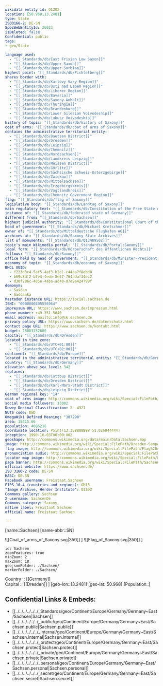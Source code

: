```yaml
---
wikidata entity id: Q1202
location: [50.968,13.2481] 
type: State
ISO3166-2: DE-SN
SpocWebEntityId: 36023
isDeleted: false
Confidential: public
tags:
- geo/State

language used:
  - "[[_Standards/db/East Frisian Low Saxon]]"
  - "[[_Standards/db/Upper Saxon]]"
  - "[[_Standards/db/Upper Sorbian]]"
highest point: "[[_Standards/db/Fichtelberg]]"
shares border with:
  - "[[_Standards/db/Karlovy Vary Region]]"
  - "[[_Standards/db/Ústí nad Labem Region]]"
  - "[[_Standards/db/Liberec Region]]"
  - "[[_Standards/db/Bavaria]]"
  - "[[_Standards/db/Saxony-Anhalt]]"
  - "[[_Standards/db/Thuringia]]"
  - "[[_Standards/db/Brandenburg]]"
  - "[[_Standards/db/Lower Silesian Voivodeship]]"
  - "[[_Standards/db/Lubusz Voivodeship]]"
history of topic: "[[_Standards/db/history of Saxony]]"
coat of arms: "[[_Standards/db/coat of arms of Saxony]]"
contains the administrative territorial entity:
  - "[[_Standards/db/Bautzen District]]"
  - "[[_Standards/db/Dresden]]"
  - "[[_Standards/db/Leipzig]]"
  - "[[_Standards/db/Chemnitz]]"
  - "[[_Standards/db/Nordsachsen]]"
  - "[[_Standards/db/Landkreis Leipzig]]"
  - "[[_Standards/db/Meissen District]]"
  - "[[_Standards/db/Görlitz]]"
  - "[[_Standards/db/Sächsische Schweiz-Osterzgebirge]]"
  - "[[_Standards/db/Zwickau]]"
  - "[[_Standards/db/Mittelsachsen]]"
  - "[[_Standards/db/Erzgebirgskreis]]"
  - "[[_Standards/db/Vogtlandkreis]]"
  - "[[_Standards/db/Chemnitz Government Region]]"
flag: "[[_Standards/db/flag of Saxony]]"
legislative body: "[[_Standards/db/Landtag of Saxony]]"
main regulatory text: "[[_Standards/db/Constitution of the Free State of Saxony]]"
instance of: "[[_Standards/db/federated state of Germany]]"
different from: "[[_Standards/db/Sachsen]]"
highest judicial authority: "[[_Standards/db/Constitutional Court of the Free State of Saxony]]"
head of government: "[[_Standards/db/Michael Kretschmer]]"
owner of: "[[_Standards/db/Mitteldeutsche Flughafen AG]]"
archives at: "[[_Standards/db/Saxony State Archives]]"
list of monuments: "[[_Standards/db/Q13409562]]"
topic's main Wikimedia portal: "[[_Standards/db/Portal:Saxony]]"
legal form: "[[_Standards/db/Körperschaft des öffentlichen Rechts]]"
follows: "[[_Standards/db/Saxony]]"
office held by head of government: "[[_Standards/db/Minister-President of Saxony]]"
economy of topic: "[[_Standards/db/economy of Saxony]]"
BHCL UUID:
  - f223d3c4-5af5-4af3-b2e1-c44aa7f8ebd0
  - b69c8df2-b7e4-4ede-8e67-764adaf34ec2
  - d30f286c-485e-4aba-ad40-07e9a424799f
demonym:
  - Saščan
  - Saščanka
Mastodon instance URL: https://social.sachsen.de
ISNI: "0000000405556964"
impressum URL: https://www.sachsen.de/impressum.html
phone number: +49-351-5640
email address: mailto:info@sk.sachsen.de
privacy policy URL: https://www.sachsen.de/datenschutz.html
contact page URL: https://www.sachsen.de/kontakt.html
budget: 25083152600
capital: "[[_Standards/db/Dresden]]"
located in time zone:
  - "[[_Standards/db/UTC+01:00]]"
  - "[[_Standards/db/UTC+02:00]]"
continent: "[[_Standards/db/Europe]]"
located in the administrative territorial entity: "[[_Standards/db/Germany]]"
country: "[[_Standards/db/Germany]]"
elevation above sea level: 342
replaces:
  - "[[_Standards/db/Cottbus District]]"
  - "[[_Standards/db/Dresden District]]"
  - "[[_Standards/db/Karl-Marx-Stadt District]]"
  - "[[_Standards/db/Leipzig District]]"
German regional key: "14"
coat of arms image: http://commons.wikimedia.org/wiki/Special:FilePath/Coat%20of%20arms%20of%20Saxony.svg
social media followers: 13002
Dewey Decimal Classification: 2--4321
NUTS code: DED
OmegaWiki Defined Meaning: "387298"
area: 18415.66
population: 4086218
coordinate location: Point(13.358888888 51.026944444)
inception: 1990-10-03T00:00:00Z
geoshape: http://commons.wikimedia.org/data/main/Data:Sachsen.map
image: http://commons.wikimedia.org/wiki/Special:FilePath/Dresden-Semperoper.04.JPG
flag image: http://commons.wikimedia.org/wiki/Special:FilePath/Flag%20of%20Saxony.svg
pronunciation audio: http://commons.wikimedia.org/wiki/Special:FilePath/LL-Q188%20%28deu%29-Michael%20Schoenitzer%20%28MichaelSchoenitzer%29-Sachsen.wav
locator map image: http://commons.wikimedia.org/wiki/Special:FilePath/Locator%20map%20Saxony%20in%20Germany.svg
page banner: http://commons.wikimedia.org/wiki/Special:FilePath/Sachsen%20Wikivoyage%20banner.png
official website: https://www.sachsen.de/
ISO 3166-2 code: DE-SN
HASC: DE.SN
Facebook username: Freistaat.Sachsen
FIPS 10-4 (countries and regions): GM13
"Image Archive, Herder Institute": Q1202
Commons gallery: Sachsen
X username: SachsenDe
Commons category: Saxony
native label: Freistaat Sachsen
official name: Freistaat Sachsen

---
```


[name::Sachsen] 
[name-abbr::SN]

![[Coat_of_arms_of_Saxony.svg|350]] ] 
![[Flag_of_Saxony.svg|350]] ] 

```leaflet
id: Sachsen
zoomFeatures: true 
minZoom: 2 
maxZoom: 18
geojsonFolder: ./Sachsen/
markerFolder: ./Sachsen/
```

Country :: [[Germany]]  
Capital :: [[Dresden]] ] 
[geo-lon::13.2481] 
[geo-lat::50.968] 
[Population::] 



## Confidential Links & Embeds: 
- [[../../../../../../_Standards/geo/Continent/Europe/Germany/Germany~East/Sachsen|Sachsen]] 
- [[../../../../../../_public/geo/Continent/Europe/Germany/Germany~East/Sachsen.public|Sachsen.public]] 
- [[../../../../../../_internal/geo/Continent/Europe/Germany/Germany~East/Sachsen.internal|Sachsen.internal]] 
- [[../../../../../../_protect/geo/Continent/Europe/Germany/Germany~East/Sachsen.protect|Sachsen.protect]] 
- [[../../../../../../_private/geo/Continent/Europe/Germany/Germany~East/Sachsen.private|Sachsen.private]] 
- [[../../../../../../_personal/geo/Continent/Europe/Germany/Germany~East/Sachsen.personal|Sachsen.personal]] 
- [[../../../../../../_secret/geo/Continent/Europe/Germany/Germany~East/Sachsen.secret|Sachsen.secret]] 
